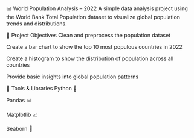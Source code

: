 📊 World Population Analysis – 2022 A simple data analysis project using the World Bank Total Population dataset to visualize global population trends and distributions.

📌 Project Objectives Clean and preprocess the population dataset

Create a bar chart to show the top 10 most populous countries in 2022

Create a histogram to show the distribution of population across all countries

Provide basic insights into global population patterns

🧰 Tools & Libraries Python 🐍

Pandas 📊

Matplotlib 📈

Seaborn 🎨
